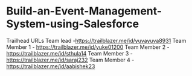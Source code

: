 # Build-an-Event-Management-System-using-Salesforce
Trailhead URLs
Team lead      -https://trailblazer.me/id/yuvayuva8931
Team Member 1 -  https://trailblazer.me/id/yuke01200
Team Member 2 - https://trailblazer.me/id/sthula14
Team Member 3 - https://trailblazer.me/id/saraj232
Team Member 4 - https://trailblazer.me/id/aabishek23

